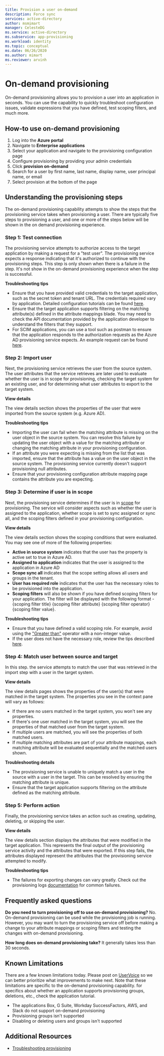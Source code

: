 ```yaml
---
title: Provision a user on-demand
description: Force sync
services: active-directory
author: msmimart
manager: CelesteDG
ms.service: active-directory
ms.subservice: app-provisioning
ms.workload: identity
ms.topic: conceptual
ms.date: 06/26/2020
ms.author: mimart
ms.reviewer: arvinh
---
```


# On-demand provisioning
On-demand provisioning allows you to provision a user into an application in seconds. You can use the capability to quickly troubleshoot configuration issues, validate expressions that you have defined, test scoping filters, and much more. 

## How-to use on-demand provisioning 

1. Log into the **Azure portal**
2. Navigate to **Enterprise applications**
3. Select your application and navigate to the provisioning configuration page
4. Configure provisioning by providing your admin credentials
5. Click **provision on-demand**
6. Search for a user by first name, last name, display name, user principal name, or email
7. Select provision at the bottom of the page

## Understanding the provisioning steps
The on-demand provisioning capability attempts to show the steps that the provisioning service takes when provisioning a user. There are typically five steps to provisioning a user, and one or more of the steps below will be shown in the on demand provisioning experience.

### Step 1: Test connection
The provisioning service attempts to authorize access to the target application by making a request for a "test user". The provisioning service expects a  response indicating that it's authorized to continue with the provisioning steps. This step is only shown when there is a failure in the step. It's not show in the on-demand provisioning experience when the step is successful. 

**Troubleshooting tips**
* Ensure that you have provided valid credentials to the target application, such as the secret token and tenant URL. The credentials required vary by application. Detailed configuration tutorials can be found [here](https://docs.microsoft.com/azure/active-directory/saas-apps/tutorial-list). 
* Ensure that the target application supports filtering on the matching attribute(s) defined in the attribute mappings blade. You may need to check the API documentation provided by the application developer to understand the filters that they support.  
* For SCIM applications, you can use a tool such as postman to ensure that the application responds to the authorization requests as the Azure AD provisioning service expects. An example request can be found [here](https://docs.microsoft.com/azure/active-directory/app-provisioning/use-scim-to-provision-users-and-groups#request-3).

### Step 2: Import user
Next, the provisioning service retrieves the user from the source system. The user attributes that the service retrieves are later used to evaluate whether the user is in scope for provisioning, checking the target system for an existing user, and for determining what user attributes to export to the target system. 

**View details**

The view details section shows the properties of the user that were imported from the source system (e.g. Azure AD).

**Troubleshooting tips**
* Importing the user can fail when the matching attribute is missing on the user object in the source system. You can resolve this failure by updating the user object with a value for the matching attribute or changing the matching attribute in your provisioning configuration.  
* If an attribute you were expecting is missing from the list that was imported, ensure that the attribute has a value on the user object in the source system. The provisioning service currently doesn't support provisioning null attributes. 
* Ensure that your provisioning configuration attribute mapping page contains the attribute you are expecting. 

### Step 3: Determine if user is in scope
Next, the provisioning service determines if the user is in [scope](https://docs.microsoft.com/azure/active-directory/app-provisioning/how-provisioning-works#scoping) for provisioning. The service will consider aspects such as whether the user is assigned to the application, whether scope is set to sync assigned or sync all, and the scoping filters defined in your provisioning configuration.  

**View details**

The view details section shows the scoping conditions that were evaluated. You may see one of more of the following properties:
* **Active in source system** indicates that the user has the property is active set to true in Azure AD.
* **Assigned to application** indicates that the user is assigned to the application in Azure AD
* **Scope sync all** indicates that the scope setting allows all users and groups in the tenant.
* **User has required role** indicates that the user has the necessary roles to be provisioned into the application. 
* **Scoping filters** will also be shown if you have defined scoping filters for your application. The filter will be displayed with the following format - {scoping filter title} {scoping filter attribute} {scoping filter operator} {scoping filter value}. 

**Troubleshooting tips**
* Ensure that you have defined a valid scoping role. For example, avoid using the ["Greater than"](https://docs.microsoft.com/azure/active-directory/app-provisioning/define-conditional-rules-for-provisioning-user-accounts#create-a-scoping-filter) operator with a non-integer value. 
* If the user does not have the necessary role, review the tips described [here](https://docs.microsoft.com/azure/active-directory/app-provisioning/application-provisioning-config-problem-no-users-provisioned#provisioning-users-assigned-to-the-default-access-role). 

### Step 4: Match user between source and target
In this step. the service attempts to match the user that was retrieved in the import step with a user in the target system. 

**View details**

The view details pages shows the properties of the user(s) that were matched in the target system. The properties you see in the context pane will vary as follows:
* If there are no users matched in the target system, you won't see any properties.
* If there's one user matched in the target system, you will see the properties of that matched user from the target system.
* If multiple users are matched, you will see the properties of both matched users.
* If multiple matching attributes are part of your attribute mappings, each matching attribute will be evaluated sequentially and the matched users shown. 

**Troubleshooting details**
* The provisioning service is unable to uniquely match a user in the source with a user in the target. This can be resolved by ensuring the matching attribute is unique. 
* Ensure that the target application supports filtering on the attribute defined as the matching attribute.  

### Step 5: Perform action
Finally, the provisioning service takes an action such as creating, updating, deleting, or skipping the user. 

**View details**

The view details section displays the attributes that were modified in the target application. This represents the final output of the provisioning service activity and the attributes that were exported. If this step fails, the attributes displayed represent the attributes that the provisioning service attempted to modify.  

**Troubleshooting tips**
* The failures for exporting changes can vary greatly. Check out the provisioning logs [documentation](https://docs.microsoft.com/azure/active-directory/reports-monitoring/concept-provisioning-logs#error-codes) for common failures.


## Frequently asked questions
**Do you need to turn provisioning off to use on-demand provisioning?** No. On-demand provisioning can be used while the provisioning job is running. However, you may want to turn the provisioning service off before making a change to your attribute mappings or scoping filters and testing the changes with on-demand provisioning. 

**How long does on-demand provisioning take?** It generally takes less than 30 seconds. 

## Known Limitations
There are a few known limitations today. Please post on [UserVoice](https://aka.ms/appprovisioningfeaturerequest) so we can better prioritize what improvements to make next. Note that these limitations are specific to the on-demand provisioning capability. for specifics about whether an application supports provisioning groups, deletions, etc., check the application tutorial. 

* The applications Box, G Suite, Workday SuccessFactors, AWS, and Slack do not support on-demand provisioning
* Provisioning groups isn't supported
* Disabling or deleting users and groups isn't supported

## Additional Resources

* [Troubleshooting provisioning](https://docs.microsoft.com/azure/active-directory/app-provisioning/application-provisioning-config-problem)
